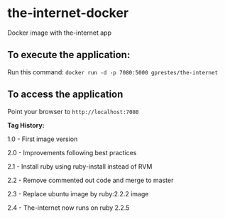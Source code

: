 # the-internet-docker
Docker image with the-internet app

## To execute the application:
Run this command: `docker run -d -p 7080:5000 gprestes/the-internet`

## To access the application
Point your browser to `http://localhost:7080`

**Tag History:**

1.0 - First image version

2.0 - Improvements following best practices

2.1 - Install ruby using ruby-install instead of RVM

2.2 - Remove commented out code and merge to master

2.3 - Replace ubuntu image by ruby:2.2.2 image

2.4 - The-internet now runs on ruby 2.2.5
